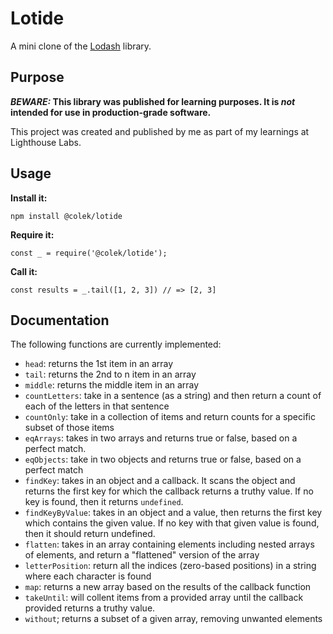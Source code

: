 # Lotide

A mini clone of the [Lodash](https://lodash.com) library.

## Purpose

**_BEWARE:_ This library was published for learning purposes. It is _not_ intended for use in production-grade software.**

This project was created and published by me as part of my learnings at Lighthouse Labs. 

## Usage

**Install it:**

`npm install @colek/lotide`

**Require it:**

`const _ = require('@colek/lotide');`

**Call it:**

`const results = _.tail([1, 2, 3]) // => [2, 3]`

## Documentation

The following functions are currently implemented:

* `head`: returns the 1st item in an array
* `tail`: returns the 2nd to n item in an array
* `middle`: returns the middle item in an array
* `countLetters`: take in a sentence (as a string) and then return a count of each of the letters in that sentence
* `countOnly`: take in a collection of items and return counts for a specific subset of those items
* `eqArrays`: takes in two arrays and returns true or false, based on a perfect match. 
* `eqObjects`: take in two objects and returns true or false, based on a perfect match
* `findKey`: takes in an object and a callback. It scans the object and returns the first key for which the callback returns a truthy value. If no key is found, then it returns `undefined`. 
* `findKeyByValue`: takes in an object and a value, then returns the first key which contains the given value. If no key with that given value is found, then it should return undefined.
* `flatten`: takes in an array containing elements including nested arrays of elements, and return a "flattened" version of the array
* `letterPosition`: return all the indices (zero-based positions) in a string where each character is found
* `map`: returns a new array based on the results of the callback function
* `takeUntil`: will collent items from a provided array until the callback provided returns a truthy value.
* `without`; returns a subset of a given array, removing unwanted elements